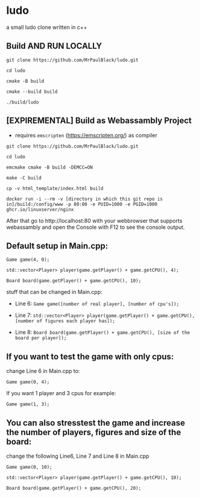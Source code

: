 # ludo

a small ludo clone written in c++



## Build AND RUN LOCALLY

```git clone https://github.com/MrPaulBlack/ludo.git```

```cd ludo```

```cmake -B build```

```cmake --build build```

```./build/ludo```



## [EXPIREMENTAL] Build as Webassambly Project

* requires ```emscripten``` (https://emscripten.org/) as compiler

```git clone https://github.com/MrPaulBlack/ludo.git```

```cd ludo```

```emcmake cmake -B build -DEMCC=ON```

```make -C build```

```cp -v html_template/index.html build```

```docker run -i --rm -v [directory in which this git repo is in]/build:/config/www -p 80:80 -e PUID=1000 -e PGID=1000 ghcr.io/linuxserver/nginx```

After that go to http://localhost:80 with your webbrowser that supports webassambly and open the Console with F12 to see the console output.



## Default setup in Main.cpp:

```Game game(4, 0);```

```std::vector<Player> player(game.getPlayer() + game.getCPU(), 4);```

```Board board(game.getPlayer() + game.getCPU(), 10);```

stuff that can be changed in Main.cpp:


* Line 6: ```Game game([number of real player], [number of cpu's]);```

* Line 7: ```std::vector<Player> player(game.getPlayer() + game.getCPU(), [number of figures each player has]);```

* Line 8: ```Board board(game.getPlayer() + game.getCPU(), [size of the board per player]);```



## If you want to test the game with only cpus:

change Line 6 in Main.cpp to:

```Game game(0, 4);```


If you want 1 player and 3 cpus for example:

```Game game(1, 3);```



## You can also stresstest the game and increase the number of players, figures and size of the board:

change the following Line6, Line 7 and Line 8 in Main.cpp

```Game game(0, 10);```

```std::vector<Player> player(game.getPlayer() + game.getCPU(), 10);```

```Board board(game.getPlayer() + game.getCPU(), 20);```
